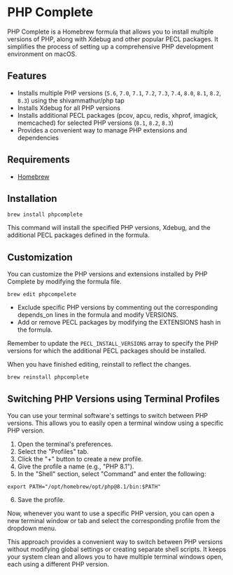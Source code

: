# PHP Complete

PHP Complete is a Homebrew formula that allows you to install multiple versions of PHP, along with Xdebug and other popular PECL packages. It simplifies the process of setting up a comprehensive PHP development environment on macOS.

## Features

- Installs multiple PHP versions (`5.6`, `7.0`, `7.1`, `7.2`, `7.3`, `7.4`, `8.0`, `8.1`, `8.2`, `8.3`) using the shivammathur/php tap
- Installs Xdebug for all PHP versions
- Installs additional PECL packages (pcov, apcu, redis, xhprof, imagick, memcached) for selected PHP versions (`8.1`, `8.2`, `8.3`)
- Provides a convenient way to manage PHP extensions and dependencies

## Requirements

- [Homebrew](https://brew.sh/)

## Installation

```shell
brew install phpcomplete
```

This command will install the specified PHP versions, Xdebug, and the additional PECL packages defined in the formula.

## Customization

You can customize the PHP versions and extensions installed by PHP Complete by modifying the formula file.

```shell
brew edit phpcompelete
```

- Exclude specific PHP versions by commenting out the corresponding depends_on lines in the formula and modify VERSIONS.
- Add or remove PECL packages by modifying the EXTENSIONS hash in the formula.

Remember to update the `PECL_INSTALL_VERSIONS` array to specify the PHP versions for which the additional PECL packages should be installed.

When you have finished editing, reinstall to reflect the changes.

```shell
brew reinstall phpcomplete
```

## Switching PHP Versions using Terminal Profiles

You can use your terminal software's settings to switch between PHP versions. This allows you to easily open a terminal window using a specific PHP version.

1. Open the terminal's preferences.
2. Select the "Profiles" tab.
3. Click the "+" button to create a new profile.
4. Give the profile a name (e.g., "PHP 8.1").
5. In the "Shell" section, select "Command" and enter the following:

```shell
export PATH="/opt/homebrew/opt/php@8.1/bin:$PATH"
```

6. Save the profile.

Now, whenever you want to use a specific PHP version, you can open a new terminal window or tab and select the corresponding profile from the dropdown menu.

This approach provides a convenient way to switch between PHP versions without modifying global settings or creating separate shell scripts. It keeps your system clean and allows you to have multiple terminal windows open, each using a different PHP version.
